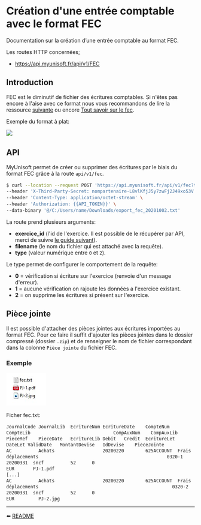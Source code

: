 # Création d'une entrée comptable avec le format FEC
Documentation sur la création d’une entrée comptable au format FEC.
​

Les routes HTTP concernées;
- https://api.myunisoft.fr/api/v1/FEC

## Introduction

FEC est le diminutif de fichier des écritures comptables. Si n'êtes pas encore à l'aise avec ce format nous vous recommandons de lire la ressource [suivante](https://www.compta-facile.com/fichier-des-ecritures-comptables-fec-definition-contenu-utilite/) ou encore [Tout savoir sur le fec](https://info.masterfec.fr/tout-savoir-sur-le-fec).

Exemple du format à plat:

![](https://cdn2.hubspot.net/hubfs/3924385/Images/exemple%20fec%20excel.png)

## API

MyUnisoft permet de créer ou supprimer des écritures par le biais du format FEC grâce à la route `api/v1/fec`.

```bash
$ curl --location --request POST 'https://api.myunisoft.fr/api/v1/fec?type=2&exercice_id=13647&filename=export_fec_20201002.txt' \
--header 'X-Third-Party-Secret: nompartenaire-L8vlKfjJ5y7zwFj2J49xo53V' \
--header 'Content-Type: application/octet-stream' \
--header 'Authorization: {{API_TOKEN}}' \
--data-binary '@/C:/Users/name/Downloads/export_fec_20201002.txt'
```

La route prend plusieurs arguments:
- **exercice_id** (l'id de l'exercice. Il est possible de le récupérer par API, merci de suivre [le guide suivant](../exercices.md)).
- **filename** (le nom du fichier qui est attaché avec la requête).
- **type** (valeur numérique entre `0` et `2`).

Le type permet de configurer le comportement de la requête:
- **0** = vérification si écriture sur l'exercice (renvoie d'un message d'erreur).
- **1** = aucune vérification on rajoute les données a l'exercice existant.
- **2** = on supprime les écritures si présent sur l'exercice.

## Pièce jointe

Il est possible d'attacher des pièces jointes aux écritures importées au format FEC. Pour ce faire il suffit d'ajouter les pièces jointes dans le dossier compressé (dossier `.zip`) et de renseigner le nom de fichier correspondant dans la colonne `Pièce jointe` du fichier FEC.

### Exemple

![](../../../images/fec_pj.jpg)

Ficher fec.txt:
```
JournalCode	JournalLib	EcritureNum EcritureDate	CompteNum	  CompteLib	                              CompAuxNum	CompAuxLib	PieceRef	PieceDate	EcritureLib	Debit	Credit	EcritureLet	DateLet	ValidDate	MontantDevise	IdDevise	PieceJointe
AC	        Achats                  20200220	    625ACCOUNT  Frais déplacements		          	                              0320-1	  20200331	sncf	      52	  0					                                          EUR     	PJ-1.pdf
[...]
AC	        Achats                  20200220	    625ACCOUNT  Frais déplacements			                                        0320-2	  20200331	sncf	      52	  0					                                          EUR	      PJ-2.jpg
```
---

⬅️ [README](../../../../README.md)
